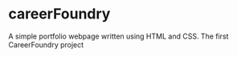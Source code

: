 # careerFoundry

A simple portfolio webpage written using HTML and CSS.
The first CareerFoundry project

